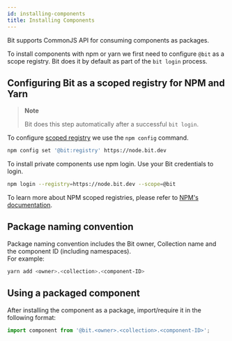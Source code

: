 ```yaml
---
id: installing-components
title: Installing Components
---
```


Bit supports CommonJS API for consuming components as packages.

To install components with npm or yarn we first need to configure `@bit` as a scope registry. Bit does it by default as part of the `bit login` process.

## Configuring Bit as a scoped registry for NPM and Yarn

> **Note**
>
> Bit does this step automatically after a successful `bit login`.

To configure [scoped registry](https://docs.npmjs.com/misc/scope#associating-a-scope-with-a-registry) we use the `npm config` command.

```bash
npm config set '@bit:registry' https://node.bit.dev
```

To install private components use npm login. Use your Bit credentials to login.

```bash
npm login --registry=https://node.bit.dev --scope=@bit
```

To learn more about NPM scoped registries, please refer to [NPM's documentation](https://docs.npmjs.com/misc/scope#associating-a-scope-with-a-registry).

## Package naming convention

Package naming convention includes the Bit owner, Collection name and the component ID (including namespaces).  
For example:

```bash
yarn add <owner>.<collection>.<component-ID>
```

## Using a packaged component

After installing the component as a package, import/require it in the following format:

```js
import component from '@bit.<owner>.<collection>.<component-ID>';
```